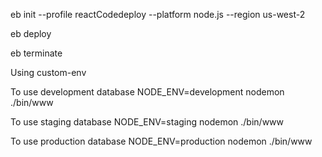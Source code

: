 eb init --profile reactCodedeploy --platform node.js --region us-west-2

eb deploy

eb terminate


Using custom-env 

To use development database
NODE_ENV=development nodemon ./bin/www

To use staging database
NODE_ENV=staging nodemon ./bin/www

To use production database
NODE_ENV=production nodemon ./bin/www